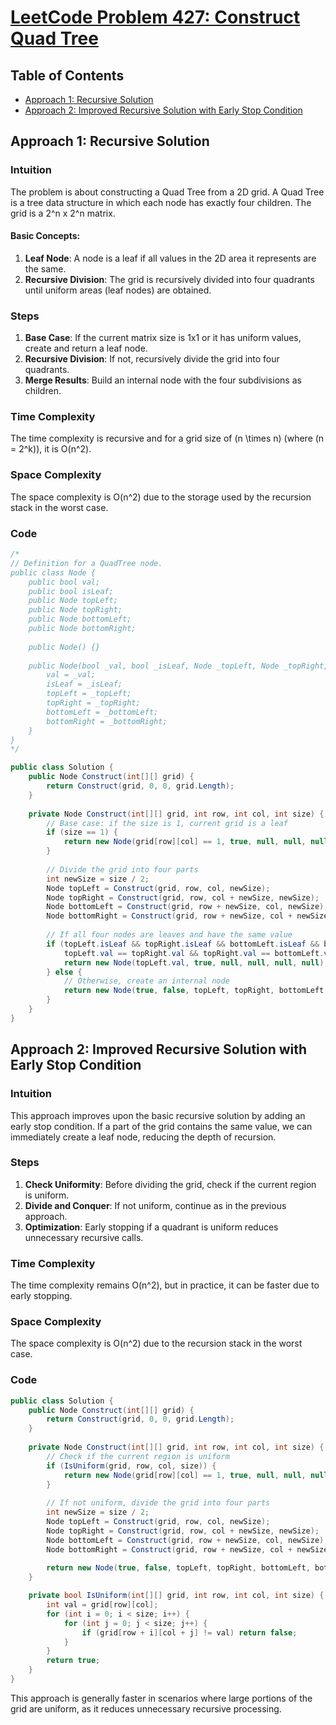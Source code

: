 # [LeetCode Problem 427: Construct Quad Tree](https://leetcode.com/problems/construct-quad-tree/)

## Table of Contents
- [Approach 1: Recursive Solution](#approach-1)
- [Approach 2: Improved Recursive Solution with Early Stop Condition](#approach-2)

## Approach 1: Recursive Solution

### Intuition

The problem is about constructing a Quad Tree from a 2D grid. A Quad Tree is a tree data structure in which each node has exactly four children. The grid is a 2^n x 2^n matrix.

#### Basic Concepts:
1. **Leaf Node**: A node is a leaf if all values in the 2D area it represents are the same.
2. **Recursive Division**: The grid is recursively divided into four quadrants until uniform areas (leaf nodes) are obtained.

### Steps
1. **Base Case**: If the current matrix size is 1x1 or it has uniform values, create and return a leaf node.
2. **Recursive Division**: If not, recursively divide the grid into four quadrants.
3. **Merge Results**: Build an internal node with the four subdivisions as children.

### Time Complexity
The time complexity is recursive and for a grid size of \(n \times n\) (where \(n = 2^k\)), it is O(n^2).

### Space Complexity
The space complexity is O(n^2) due to the storage used by the recursion stack in the worst case.

### Code
```csharp
/*
// Definition for a QuadTree node.
public class Node {
    public bool val;
    public bool isLeaf;
    public Node topLeft;
    public Node topRight;
    public Node bottomLeft;
    public Node bottomRight;
    
    public Node() {}
    
    public Node(bool _val, bool _isLeaf, Node _topLeft, Node _topRight, Node _bottomLeft, Node _bottomRight) {
        val = _val;
        isLeaf = _isLeaf;
        topLeft = _topLeft;
        topRight = _topRight;
        bottomLeft = _bottomLeft;
        bottomRight = _bottomRight;
    }
}
*/

public class Solution {
    public Node Construct(int[][] grid) {
        return Construct(grid, 0, 0, grid.Length);
    }
    
    private Node Construct(int[][] grid, int row, int col, int size) {
        // Base case: if the size is 1, current grid is a leaf
        if (size == 1) {
            return new Node(grid[row][col] == 1, true, null, null, null, null);
        }
        
        // Divide the grid into four parts
        int newSize = size / 2;
        Node topLeft = Construct(grid, row, col, newSize);
        Node topRight = Construct(grid, row, col + newSize, newSize);
        Node bottomLeft = Construct(grid, row + newSize, col, newSize);
        Node bottomRight = Construct(grid, row + newSize, col + newSize, newSize);
        
        // If all four nodes are leaves and have the same value
        if (topLeft.isLeaf && topRight.isLeaf && bottomLeft.isLeaf && bottomRight.isLeaf &&
            topLeft.val == topRight.val && topRight.val == bottomLeft.val && bottomLeft.val == bottomRight.val) {
            return new Node(topLeft.val, true, null, null, null, null);
        } else {
            // Otherwise, create an internal node
            return new Node(true, false, topLeft, topRight, bottomLeft, bottomRight);
        }
    }
}
```

## Approach 2: Improved Recursive Solution with Early Stop Condition

### Intuition

This approach improves upon the basic recursive solution by adding an early stop condition. If a part of the grid contains the same value, we can immediately create a leaf node, reducing the depth of recursion.

### Steps
1. **Check Uniformity**: Before dividing the grid, check if the current region is uniform.
2. **Divide and Conquer**: If not uniform, continue as in the previous approach.
3. **Optimization**: Early stopping if a quadrant is uniform reduces unnecessary recursive calls.

### Time Complexity
The time complexity remains O(n^2), but in practice, it can be faster due to early stopping.

### Space Complexity
The space complexity is O(n^2) due to the recursion stack in the worst case.

### Code
```csharp
public class Solution {
    public Node Construct(int[][] grid) {
        return Construct(grid, 0, 0, grid.Length);
    }
    
    private Node Construct(int[][] grid, int row, int col, int size) {
        // Check if the current region is uniform
        if (IsUniform(grid, row, col, size)) {
            return new Node(grid[row][col] == 1, true, null, null, null, null);
        }
        
        // If not uniform, divide the grid into four parts
        int newSize = size / 2;
        Node topLeft = Construct(grid, row, col, newSize);
        Node topRight = Construct(grid, row, col + newSize, newSize);
        Node bottomLeft = Construct(grid, row + newSize, col, newSize);
        Node bottomRight = Construct(grid, row + newSize, col + newSize, newSize);
        
        return new Node(true, false, topLeft, topRight, bottomLeft, bottomRight);
    }

    private bool IsUniform(int[][] grid, int row, int col, int size) {
        int val = grid[row][col];
        for (int i = 0; i < size; i++) {
            for (int j = 0; j < size; j++) {
                if (grid[row + i][col + j] != val) return false;
            }
        }
        return true;
    }
}
```

This approach is generally faster in scenarios where large portions of the grid are uniform, as it reduces unnecessary recursive processing.

